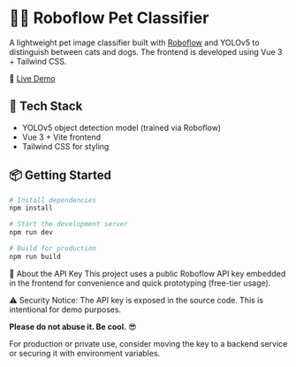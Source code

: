 # 🐶🐱 Roboflow Pet Classifier

A lightweight pet image classifier built with [Roboflow](https://roboflow.com/) and YOLOv5 to distinguish between cats and dogs. The frontend is developed using Vue 3 + Tailwind CSS.

🔗 [Live Demo](https://lianrongzhang.github.io/DL-roboflow-pet-classifier-2024-fall/)

## 🚀 Tech Stack

- YOLOv5 object detection model (trained via Roboflow)
- Vue 3 + Vite frontend
- Tailwind CSS for styling

## 📦 Getting Started

```bash
# Install dependencies
npm install

# Start the development server
npm run dev

# Build for production
npm run build
```
🔑 About the API Key
This project uses a public Roboflow API key embedded in the frontend for convenience and quick prototyping (free-tier usage).

⚠️ Security Notice: The API key is exposed in the source code. This is intentional for demo purposes.

**Please do not abuse it. Be cool.** 😎

For production or private use, consider moving the key to a backend service or securing it with environment variables.
